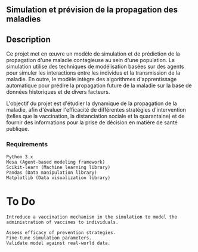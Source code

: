 ## Simulation et prévision de la propagation des maladies

## Description

Ce projet met en œuvre un modèle de simulation et de prédiction de la propagation d'une maladie contagieuse au sein d'une population. La simulation utilise des techniques de modélisation basées sur des agents pour simuler les interactions entre les individus et la transmission de la maladie. En outre, le modèle intègre des algorithmes d'apprentissage automatique pour prédire la propagation future de la maladie sur la base de données historiques et de divers facteurs.

L'objectif du projet est d'étudier la dynamique de la propagation de la maladie, afin d'évaluer l'efficacité de différentes stratégies d'intervention (telles que la vaccination, la distanciation sociale et la quarantaine) et de fournir des informations pour la prise de décision en matière de santé publique.

### Requirements

    Python 3.x
    Mesa (Agent-based modeling framework)
    Scikit-learn (Machine learning library)
    Pandas (Data manipulation library)
    Matplotlib (Data visualization library)

# To Do
    Introduce a vaccination mechanism in the simulation to model the administration of vaccines to individuals.

    Assess efficacy of prevention strategies.
    Fine-tune simulation parameters.
    Validate model against real-world data.
